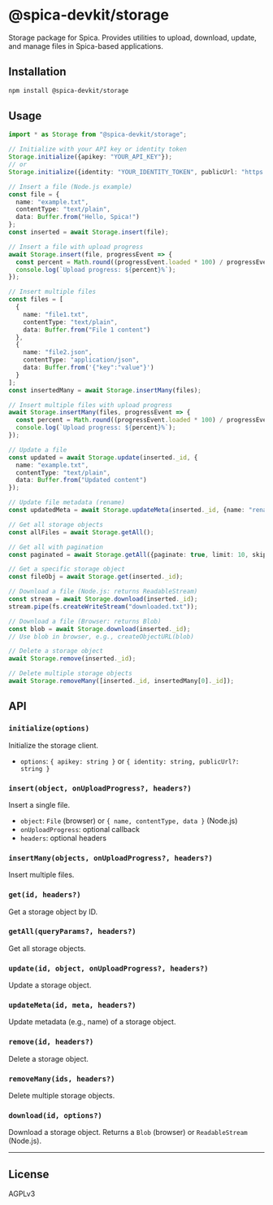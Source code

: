 # @spica-devkit/storage

Storage package for Spica. Provides utilities to upload, download, update, and manage files in Spica-based applications.

## Installation

```bash
npm install @spica-devkit/storage
```

## Usage

```typescript
import * as Storage from "@spica-devkit/storage";

// Initialize with your API key or identity token
Storage.initialize({apikey: "YOUR_API_KEY"});
// or
Storage.initialize({identity: "YOUR_IDENTITY_TOKEN", publicUrl: "https://your-spica-instance"});

// Insert a file (Node.js example)
const file = {
  name: "example.txt",
  contentType: "text/plain",
  data: Buffer.from("Hello, Spica!")
};
const inserted = await Storage.insert(file);

// Insert a file with upload progress
await Storage.insert(file, progressEvent => {
  const percent = Math.round((progressEvent.loaded * 100) / progressEvent.total);
  console.log(`Upload progress: ${percent}%`);
});

// Insert multiple files
const files = [
  {
    name: "file1.txt",
    contentType: "text/plain",
    data: Buffer.from("File 1 content")
  },
  {
    name: "file2.json",
    contentType: "application/json",
    data: Buffer.from('{"key":"value"}')
  }
];
const insertedMany = await Storage.insertMany(files);

// Insert multiple files with upload progress
await Storage.insertMany(files, progressEvent => {
  const percent = Math.round((progressEvent.loaded * 100) / progressEvent.total);
  console.log(`Upload progress: ${percent}%`);
});

// Update a file
const updated = await Storage.update(inserted._id, {
  name: "example.txt",
  contentType: "text/plain",
  data: Buffer.from("Updated content")
});

// Update file metadata (rename)
const updatedMeta = await Storage.updateMeta(inserted._id, {name: "renamed.txt"});

// Get all storage objects
const allFiles = await Storage.getAll();

// Get all with pagination
const paginated = await Storage.getAll({paginate: true, limit: 10, skip: 0});

// Get a specific storage object
const fileObj = await Storage.get(inserted._id);

// Download a file (Node.js: returns ReadableStream)
const stream = await Storage.download(inserted._id);
stream.pipe(fs.createWriteStream("downloaded.txt"));

// Download a file (Browser: returns Blob)
const blob = await Storage.download(inserted._id);
// Use blob in browser, e.g., createObjectURL(blob)

// Delete a storage object
await Storage.remove(inserted._id);

// Delete multiple storage objects
await Storage.removeMany([inserted._id, insertedMany[0]._id]);
```

## API

### `initialize(options)`

Initialize the storage client.

- `options`: `{ apikey: string }` or `{ identity: string, publicUrl?: string }`

### `insert(object, onUploadProgress?, headers?)`

Insert a single file.

- `object`: `File` (browser) or `{ name, contentType, data }` (Node.js)
- `onUploadProgress`: optional callback
- `headers`: optional headers

### `insertMany(objects, onUploadProgress?, headers?)`

Insert multiple files.

### `get(id, headers?)`

Get a storage object by ID.

### `getAll(queryParams?, headers?)`

Get all storage objects.

### `update(id, object, onUploadProgress?, headers?)`

Update a storage object.

### `updateMeta(id, meta, headers?)`

Update metadata (e.g., name) of a storage object.

### `remove(id, headers?)`

Delete a storage object.

### `removeMany(ids, headers?)`

Delete multiple storage objects.

### `download(id, options?)`

Download a storage object. Returns a `Blob` (browser) or `ReadableStream` (Node.js).

---

## License

AGPLv3
